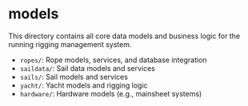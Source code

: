 # models

This directory contains all core data models and business logic for the running rigging management system.

- `ropes/`: Rope models, services, and database integration
- `saildata/`: Sail data models and services
- `sails/`: Sail models and services
- `yacht/`: Yacht models and rigging logic
- `hardware/`: Hardware models (e.g., mainsheet systems)
